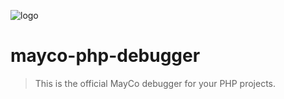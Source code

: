 ![logo](https://user-images.githubusercontent.com/122671813/227010924-011a5300-c3e4-4b3f-8e86-f6cbd00a2c95.png)

# mayco-php-debugger
> This is the official MayCo debugger for your PHP projects.

